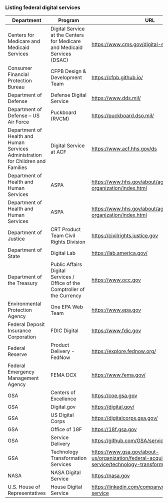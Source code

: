 ### Listing federal digital services

|Department | Program | URL | email |
| - | - | - | - |
|Centers for Medicare and Medicaid Services | Digital Service at the Centers for Medicare and Medicaid Services (DSAC) | https://www.cms.gov/digital-service-cms |
|Consumer Financial Protection Bureau | CFPB Design & Development Team | https://cfpb.github.io/ | |
|Department of Defense | Defense Digital Service | https://www.dds.mil/ | |
|Department of Defense – US Air Force | Puckboard (RVCM) | https://puckboard.dso.mil/ | |
|Department of Health and Human Services Administration for Children and Families | Digital Service at ACF | https://www.acf.hhs.gov/ds | |
| Department of Health and Human Services | ASPA | https://www.hhs.gov/about/agencies/aspa/aspa-organization/index.html | aspa-cx-ux-team@hhs.gov |
| Department of Health and Human Services | ASPA | https://www.hhs.gov/about/agencies/aspa/aspa-organization/index.html | aspa-ux-researchers@hhs.gov |
|Department of Justice | CRT Product Team Civil Rights Division | https://civilrights.justice.gov | |
|Department of State | Digital Lab | https://lab.america.gov/ | |
|Department of the Treasury | Public Affairs Digital Services / Office of the Comptroller of the Currency | https://www.occ.gov | |
|Environmental Protection Agency | One EPA Web Team | https://www.epa.gov | |
| Federal Deposit Insurance Corporation | FDIC Digital | https://www.fdic.gov | |
|Federal Reserve | Product Delivery - FedNow | https://explore.fednow.org/ | |
|Federal Emergency Management Agency | FEMA DCX | https://www.fema.gov/ | fema-dcx@fema.dhs.gov |
|GSA | Centers of Excellence | https://coe.gsa.gov | connectcoe@gsa.gov |
|GSA | Digital.gov | https://digital.gov/ | |
|GSA | US Digital Corps | https://digitalcorps.gsa.gov/ | |
|GSA | Office of 18F | https://18f.gsa.gov | |
|GSA | Service Delivery | https://github.com/GSA/service-delivery | |
|GSA | Technology Transformation Services | https://www.gsa.gov/about-us/organization/federal-acquisition-service/technology-transformation-services | |
|NASA | NASA Digital Service | https://nasa.gov | |
|U.S. House of Representatives | House Digital Service | https://linkedin.com/company/house-digital-service | |